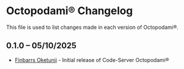 Octopodami® Changelog
=====================

This file is used to list changes made in each version of Octopodami®.

0.1.0 – 05/10/2025
-----
- [Finbarrs Oketunji](https://finbarrs.eu) - Initial release of Code-Server Octopodami®